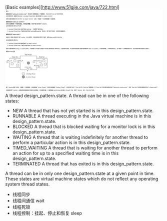 [Basic examples][http://www.51gjie.com/java/722.html]
![thread-wait](./thread-wait.png)
A thread design_pattern.state. A thread can be in one of the following states:
- NEW 
    A thread that has not yet started is in this design_pattern.state.
- RUNNABLE
    A thread executing in the Java virtual machine is in this design_pattern.state.
- BLOCKED
    A thread that is blocked waiting for a monitor lock is in this design_pattern.state.
- WAITING
    A thread that is waiting indefinitely for another thread to perform a particular action is in this design_pattern.state.
- TIMED_WAITING
    A thread that is waiting for another thread to perform an action for up to a specified waiting time is in this design_pattern.state.
- TERMINATED
    A thread that has exited is in this design_pattern.state.
    
A thread can be in only one design_pattern.state at a given point in time. These states are virtual machine states which do not reflect any operating system thread states.




- 线程同步
- 线程间通信 wait
- 线程死锁
- 线程控制：挂起、停止和恢复 sleep